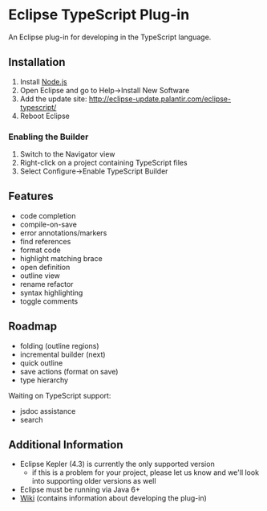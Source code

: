 # Eclipse TypeScript Plug-in

An Eclipse plug-in for developing in the TypeScript language.

## Installation
1. Install [Node.js](http://nodejs.org/)
1. Open Eclipse and go to Help->Install New Software
1. Add the update site: http://eclipse-update.palantir.com/eclipse-typescript/
1. Reboot Eclipse

### Enabling the Builder
1. Switch to the Navigator view
1. Right-click on a project containing TypeScript files
1. Select Configure->Enable TypeScript Builder

## Features
* code completion
* compile-on-save
* error annotations/markers
* find references
* format code
* highlight matching brace
* open definition
* outline view
* rename refactor
* syntax highlighting
* toggle comments

## Roadmap
* folding (outline regions)
* incremental builder (next)
* quick outline
* save actions (format on save)
* type hierarchy

Waiting on TypeScript support:
* jsdoc assistance
* search

## Additional Information
* Eclipse Kepler (4.3) is currently the only supported version
    * if this is a problem for your project, please let us know and we'll look into supporting older versions as well
* Eclipse must be running via Java 6+
* [Wiki](https://github.com/palantir/eclipse-typescript/wiki) (contains information about developing the plug-in)
